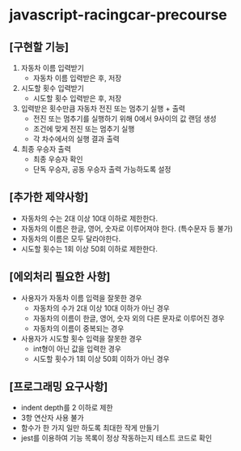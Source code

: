 # javascript-racingcar-precourse

## **[구현할 기능]**

1. 자동차 이름 입력받기
    - 자동차 이름 입력받은 후, 저장
2. 시도할 횟수 입력받기
    - 시도할 횟수 입력받은 후, 저장
3. 입력받은 횟수만큼 자동차 전진 또는 멈추기 실행 + 출력
    - 전진 또는 멈추기를 실행하기 위해 0에서 9사이의 값 랜덤 생성
    - 조건에 맞게 전진 또는 멈추기 실행
    - 각 차수에서의 실행 결과 출력
4. 최종 우승자 출력
    - 최종 우승자 확인
    - 단독 우승자, 공동 우승자 출력 가능하도록 설정

## **[추가한 제약사항]**

- 자동차의 수는 2대 이상 10대 이하로 제한한다.
- 자동차의 이름은 한글, 영어, 숫자로 이루어져야 한다. (특수문자 등 불가)
- 자동차의 이름은 모두 달라야한다.
- 시도할 횟수는 1회 이상 50회 이하로 제한한다.

## **[에외처리 필요한 사항]**

- 사용자가 자동차 이름 입력을 잘못한 경우
    - 자동차의 수가 2대 이상 10대 이하가 아닌 경우
    - 자동차의 이름이 한글, 영어, 숫자 외의 다른 문자로 이루어진 경우
    - 자동차의 이름이 중복되는 경우
- 사용자가 시도할 횟수 입력을 잘못한 경우
    - int형이 아닌 값을 입력한 경우
    - 시도할 횟수가 1회 이상 50회 이하가 아닌 경우

## **[프로그래밍 요구사항]**

- indent depth를 2 이하로 제한
- 3항 연산자 사용 불가
- 함수가 한 가지 일만 하도록 최대한 작게 만들기
- jest를 이용하여 기능 목록이 정상 작동하는지 테스트 코드로 확인
